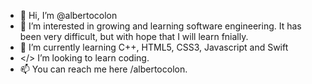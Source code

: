 - 👋 Hi, I’m @albertocolon
- 👀 I’m interested in growing and learning software engineering. It has been very difficult, but with hope that I will learn fnially. 
- 🌱 I’m currently learning C++, HTML5, CSS3, Javascript and Swift
- </> I’m looking to learn coding. 
- 📫 You can reach me here /albertocolon.

<!---
albertocolon/albertocolon is a ✨ special ✨ repository because its `README.md` (this file) appears on your GitHub profile.
You can click the Preview link to take a look at your changes.
--->
